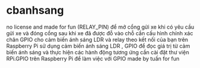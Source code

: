 # cbanhsang
no license and made for fun
(RELAY_PIN) để mở cổng gửi xe khi có yêu cầu gửi xe và đóng cổng sau khi xe đã được đỗ vào chỗ
cần cấu hình chính xác chân GPIO cho cảm biến ánh sáng LDR và relay theo kết nối của bạn trên Raspberry Pi
sử dụng cảm biến ánh sáng LDR , GPIO để đọc giá trị từ cảm biến ánh sáng và thực hiện các hành động tương ứng
cần cài đặt thư viện RPi.GPIO trên Raspberry Pi để làm việc với GPIO
made by tuấn for fun
